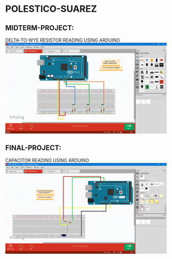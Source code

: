# POLESTICO-SUAREZ
## MIDTERM-PROJECT:
DELTA-TO-WYE RESISTOR READING USING ARDUINO
<br>
[![INSERT YOUR FRITZING PICTURE HERE](https://github.com/BSCPE-2B-EE-1-TERM-1-S-Y-19-20/15-POLESTICO-SUAREZ/blob/master/MIDTERM-PROJECT.png)]()


## FINAL-PROJECT:
CAPACITOR READING USING ARDUINO
<br>
[![INSERT YOUR FRITZING PICTURE HERE](https://github.com/BSCPE-2B-EE-1-TERM-1-S-Y-19-20/15-POLESTICO-SUAREZ/blob/master/FINAL-PROJECT.png)]()
